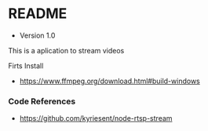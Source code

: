 # README #
* Version 1.0

This is a aplication to stream videos

Firts Install
* https://www.ffmpeg.org/download.html#build-windows

### Code References ###

* https://github.com/kyriesent/node-rtsp-stream
